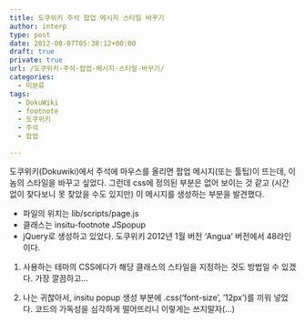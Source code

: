 ```yaml
---
title: 도쿠위키 주석 팝업 메시지 스타일 바꾸기
author: interp
type: post
date: 2012-08-07T05:38:12+00:00
draft: true
private: true
url: /도쿠위키-주석-팝업-메시지-스타일-바꾸기/
categories:
  - 미분류
tags:
  - DokuWiki
  - footnote
  - 도쿠위키
  - 주석
  - 팝업

---
```

도쿠위키(Dokuwiki)에서 주석에 마우스를 올리면 팝업 메시지(또는 툴팁)이 뜨는데, 이 놈의 스타일을 바꾸고 싶었다. 그런데 css에 정의된 부분은 없어 보이는 것 같고 (시간없이 찾다보니 못 찾았을 수도 있지만) 이 메시지를 생성하는 부분을 발견했다.

<ul style="list-style-type: disc; ">
  <li>
    파일의 위치는 lib/scripts/page.js
  </li>
  <li>
    클래스는&nbsp;insitu-footnote JSpopup
  </li>
  <li>
    jQuery로 생성하고 있었다. 도쿠위키 2012년 1월 버전 &#8216;Angua&#8217; 버전에서 48라인이다.
  </li>
</ul>

1) 사용하는 테마의&nbsp;CSS에다가 해당 클래스의 스타일을 지정하는 것도 방법일 수 있겠다. 가장 깔끔하고&#8230;

2) 나는 귀찮아서, insitu popup 생성 부분에 .css(&#8216;font-size&#8217;, &#8217;12px&#8217;)를 끼워 넣었다. 코드의 가독성을 심각하게 떨어뜨리니 이렇게는 쓰지말자(&#8230;)&nbsp;